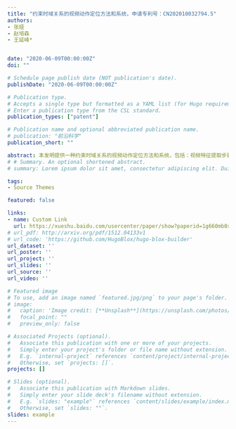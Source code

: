 ```yaml
---
title: "约束时域关系的视频动作定位方法和系统，申请专利号：CN202010032794.5" 
authors:
- 张娅
- 赵培森
- 王延峰* 


date: "2020-06-09T00:00:00Z"
doi: ""

# Schedule page publish date (NOT publication's date).
publishDate: "2020-06-09T00:00:00Z"

# Publication type.
# Accepts a single type but formatted as a YAML list (for Hugo requirements).
# Enter a publication type from the CSL standard.
publication_types: ["patent"]

# Publication name and optional abbreviated publication name.
# publication: "前沿科学"
publication_short: ""

abstract: 本发明提供一种约束时域关系的视频动作定位方法和系统，包括：视频特征提取步骤：对输入的未经裁剪的长视频，使用3D深度神经网络提取其特征，得到能够表达视频语义信息的特征序列；动作曲线预测步骤：利用提取好的视频特征序列训练动作概率曲线模型，预测视频中动作的开始、持续、结束的概率曲线；动作曲线约束步骤：在训练动作概率曲线模型的过程中同时约束动作的开始、持续、结束的概率曲线，使其有平稳连续的输出并且使动作的开始、持续、结束的概率曲线峰值遵循合理的时间顺序。本发明对输入的视频进行逐个时刻的动作概率预测，重点约束动作在时间维度上的关系，通过在模型的训练过程中加入约束，使得其能够准确地预测动作发生的概率，从而能够精确的定位视频中所发生的动作。
# # Summary. An optional shortened abstract.
# summary: Lorem ipsum dolor sit amet, consectetur adipiscing elit. Duis posuere tellus ac convallis placerat. Proin tincidunt magna sed ex sollicitudin condimentum.

tags:
- Source Themes

featured: false

links:
- name: Custom Link
  url: https://xueshu.baidu.com/usercenter/paper/show?paperid=1g660mb0xe1t06g0417e0pu0nr143246&site=xueshu_se&hitarticle=1
# url_pdf: http://arxiv.org/pdf/1512.04133v1
# url_code: 'https://github.com/HugoBlox/hugo-blox-builder'
url_dataset: ''
url_poster: ''
url_project: ''
url_slides: ''
url_source: ''
url_video: ''

# Featured image
# To use, add an image named `featured.jpg/png` to your page's folder. 
# image:
#   caption: 'Image credit: [**Unsplash**](https://unsplash.com/photos/s9CC2SKySJM)'
#   focal_point: ""
#   preview_only: false

# Associated Projects (optional).
#   Associate this publication with one or more of your projects.
#   Simply enter your project's folder or file name without extension.
#   E.g. `internal-project` references `content/project/internal-project/index.md`.
#   Otherwise, set `projects: []`.
projects: []

# Slides (optional).
#   Associate this publication with Markdown slides.
#   Simply enter your slide deck's filename without extension.
#   E.g. `slides: "example"` references `content/slides/example/index.md`.
#   Otherwise, set `slides: ""`.
slides: example
---
```

